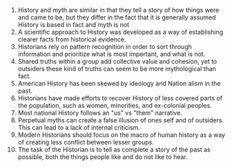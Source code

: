 1. History and myth are similar in that they tell a story of how things were and came to be, but they differ in the fact that it is generally assumed History is based in fact and myth is not
2. A scientific approach to History was developed as a way of establishing clearer facts from historical evidence.
3. Historians rely on pattern recognition in order to sort through information and prioritize what is most important, and what is not.
4. Shared truths within a group add collective value and cohesion, yet to outsiders these kind of truths can seem to be more mythological than fact.
5. American History has been skewed by ideology and Nation alism in the past.
6. Historians have made efforts to recover History of less covered parts of the population, such as women, minorities, and ex-colonial peoples.
7. Most national History follows an "us" vs "them" narrative.
8. Perpetual myths can create a false illusion of ones self and of outsiders. This can lead to a lack of internal criticism.
9. Modern Historians should focus on the macro of human history as a way of creating less conflict between lesser groups.
10. The task of the Historian is to tell as complete a story of the past as possible, both the things people like and do not like to hear.
